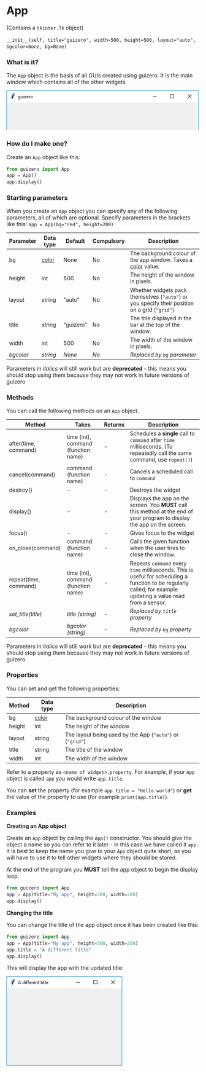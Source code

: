 # App

(Contains a `tkinter.Tk` object)

`__init__(self, title="guizero", width=500, height=500, layout="auto", bgcolor=None, bg=None)`

### What is it?
The `App` object is the basis of all GUIs created using guizero. It is the main window which contains all of the other widgets.

![App](images/app.png)

### How do I make one?

Create an `App` object like this:

```python
from guizero import App
app = App()
app.display()
```

### Starting parameters

When you create an `App` object you can specify any of the following parameters, all of which are optional. Specify parameters in the brackets like this: `app = App(bg="red", height=200)`

| Parameter | Data type | Default | Compulsory | Description                         |
| --------- | --------- | ------- | ---------- | -------------------------|
| bg    | [color](colors.md)    | None  | No         | The background colour of the app window. Takes a [color](color.md) value. |
| height    | int       | 500     | No         | The height of the window in pixels. |
| layout    | string    | "auto"  | No         | Whether widgets pack themselves (`"auto"`) or you specify their position on a grid (`"grid"`) |
| title     | string    | "guizero" | No       | The title displayed in the bar at the top of the window. |
| width     | int       | 500     | No         | The width of the window in pixels.  |
| _bgcolor_    | _string_    | _None_  | _No_         | _Replaced by `bg` parameter_ |

Parameters in _italics_ will still work but are **deprecated** - this means you should stop using them because they may not work in future versions of guizero

### Methods

You can call the following methods on an `App` object.

| Method        | Takes     | Returns    | Description                |
| ------------- | --------- | ---------- | -------------------------- |
| after(time, command)   | time (int), command (function name)   | -          | Schedules a **single** call to `command` after `time` milliseconds. (To repeatedly call the same command, use `repeat()`)  |
| cancel(command)   | command (function name) | -          | Cancels a scheduled call to `command`    |
| destroy()   | -  | -          | Destroys the widget    |
| display()     |-          | -          | Displays the app on the screen. You **MUST** call this method at the end of your program to display the app on the screen. |
| focus()  | -  | -          | Gives focus to the widget  |
| on_close(command)   | command (function name)         | -          | Calls the given function when the user tries to close the window.      |
| repeat(time, command)  | time (int), command (function name)  | -          | Repeats `command` every `time` milliseconds. This is useful for scheduling a function to be regularly called, for example updating a value read from a sensor.   |
| _set_title(title)_   | _title (string)_         | -          | _Replaced by `title` property_        |
| _bgcolor_   | _bgcolor (string)_       | -          | _Replaced by `bg` property_   |

Parameters in _italics_ will still work but are **deprecated** - this means you should stop using them because they may not work in future versions of guizero

### Properties

You can set and get the following properties:

| Method        | Data type   | Description                |
| ------------- | ----------- | -------------------------- |
| bg            | [color](colors.md)      | The background colour of the window   |
| height        | int         | The height of the window   |
| layout        | string      | The layout being used by the App (`"auto"`) or (`"grid"`) |
| title         | string      | The title of the window    |
| width         | int         | The width of the window    |


Refer to a property as `<name of widget>.property`. For example, if your `App` object is called `app` you would write `app.title`.

You can **set** the property (for example `app.title = "Hello world"`) or **get** the value of the property to use (for example `print(app.title)`).

### Examples

**Creating an App object**

Create an `App` object by calling the `App()` constructor. You should give the object a name so you can refer to it later - in this case we have called it `app`. It is best to keep the name you give to your `App` object quite short, as you will have to use it to tell other widgets where they should be stored.

At the end of the program you **MUST** tell the app object to begin the display loop.

```python
from guizero import App
app = App(title="My app", height=300, width=200)
app.display()
```

**Changing the title**

You can change the title of the app object once it has been created like this:

```python
from guizero import App
app = App(title="My app", height=300, width=200)
app.title = "A different title"
app.display()
```
This will display the app with the updated title:

![App title](images/app_set_title.png)
